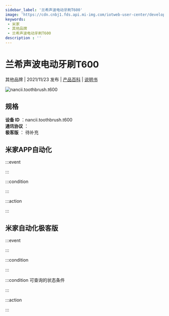 ```yaml
---
sidebar_label: '兰希声波电动牙刷T600'
image: 'https://cdn.cnbj1.fds.api.mi-img.com/iotweb-user-center/developer_1679048028744wkxihvY2.png?GalaxyAccessKeyId=AKVGLQWBOVIRQ3XLEW&Expires=9223372036854775807&Signature=ANj9wmYMbRKfjHWIrk2gGAutfws='
keywords: 
 - 米家
 - 其他品牌
 - 兰希声波电动牙刷T600
description : ''
---
```

# 兰希声波电动牙刷T600

其他品牌 | 2021/11/23 发布 | [产品百科](https://home.mi.com/webapp/content/baike/product/index.html?model=nancii.toothbrush.t600/) | [说明书](https://home.mi.com/views/introduction.html?model=nancii.toothbrush.t600&region=cn)

![nancii.toothbrush.t600](https://cdn.cnbj1.fds.api.mi-img.com/iotweb-user-center/developer_1679048028744wkxihvY2.png?GalaxyAccessKeyId=AKVGLQWBOVIRQ3XLEW&Expires=9223372036854775807&Signature=ANj9wmYMbRKfjHWIrk2gGAutfws=)

## 规格  
> 
**设备 ID** ：nancii.toothbrush.t600  
**通讯协议** ：  
**极客版**  ： 待补充 


## 米家APP自动化  

:::event  

:::

:::condition  

:::

:::action   

:::

## 米家自动化极客版  

:::event  

:::

:::condition  

:::

:::condition 可查询的状态条件  

:::

:::action  

:::

        
